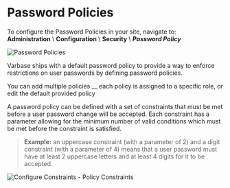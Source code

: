 # Password Policies

To configure the Password Policies in your site, navigate to:\
**Administration** \ **Configuration** \ **Security** \ _**Password Policy**_

![Password Policies](../../../.gitbook/assets/Password-Policies--varbase\_security.png)

Varbase ships with a default password policy to provide a way to enforce restrictions on user passwords by defining password policies.

You can add multiple policies __ each policy is assigned to a specific role, or edit the default provided policy&#x20;

A password policy can be defined with a set of constraints that must be met before a user password change will be accepted. Each constraint has a parameter allowing for the minimum number of valid conditions which must be met before the constraint is satisfied.

> **Example:** an uppercase constraint (with a parameter of 2) and a digit constraint (with a parameter of 4) means that a user password must have at least 2 uppercase letters and at least 4 digits for it to be accepted.

![Configure Constraints - Policy Constraints](../../../.gitbook/assets/Configure-Constraints---Policy-Constraints--varbase\_security.png)

